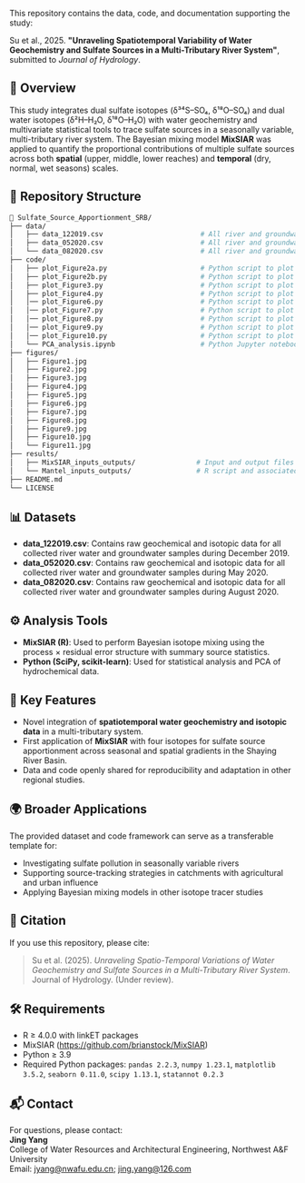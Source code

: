 This repository contains the data, code, and documentation supporting the study:

Su et al., 2025. **"Unraveling Spatiotemporal Variability of Water Geochemistry and Sulfate Sources in a Multi-Tributary River System"**, submitted to *Journal of Hydrology*.

## 🧭 Overview

This study integrates dual sulfate isotopes (δ³⁴S–SO₄, δ¹⁸O–SO₄) and dual water isotopes (δ²H–H₂O, δ¹⁸O–H₂O) with water geochemistry and multivariate statistical tools to trace sulfate sources in a seasonally variable, multi-tributary river system. The Bayesian mixing model **MixSIAR** was applied to quantify the proportional contributions of multiple sulfate sources across both **spatial** (upper, middle, lower reaches) and **temporal** (dry, normal, wet seasons) scales.

## 📁 Repository Structure

```bash
📂 Sulfate_Source_Apportionment_SRB/
├── data/
│   ├── data_122019.csv                        # All river and groundwater sample data collected in Dec. 2019
│   ├── data_052020.csv                        # All river and groundwater sample data collected in May. 2020
│   └── data_082020.csv                        # All river and groundwater sample data collected in Aug. 2020
├── code/
│   ├── plot_Figure2a.py                       # Python script to plot Figure2a
│   ├── plot_Figure2b.py                       # Python script to plot Figure2b
│   ├── plot_Figure3.py                        # Python script to plot Figure3
│   ├── plot_Figure4.py                        # Python script to plot Figure4
│   │── plot_Figure6.py                        # Python script to plot Figure6
│   │── plot_Figure7.py                        # Python script to plot Figure7
│   │── plot_Figure8.py                        # Python script to plot Figure8
│   │── plot_Figure9.py                        # Python script to plot Figure9
│   │── plot_Figure10.py                       # Python script to plot Figure10
│   └── PCA_analysis.ipynb                     # Python Jupyter notebook file for PCA analysis
├── figures/
│   ├── Figure1.jpg
│   ├── Figure2.jpg
│   ├── Figure3.jpg
│   ├── Figure4.jpg
│   ├── Figure5.jpg
│   ├── Figure6.jpg
│   ├── Figure7.jpg
│   ├── Figure8.jpg
│   ├── Figure9.jpg
│   ├── Figure10.jpg
│   └── Figure11.jpg
├── results/
│   ├── MixSIAR_inputs_outputs/               # Input and output files for MixSIAR across spatial and temporal scales
│   └── Mantel_inputs_outputs/                # R script and associated data used to generate the initial version of Figure 5
├── README.md
└── LICENSE
```

## 📊 Datasets

- **data_122019.csv**: Contains raw geochemical and isotopic data for all collected river water and groundwater samples during December 2019.
- **data_052020.csv**: Contains raw geochemical and isotopic data for all collected river water and groundwater samples during May 2020.
- **data_082020.csv**: Contains raw geochemical and isotopic data for all collected river water and groundwater samples during August 2020.

## ⚙️ Analysis Tools

- **MixSIAR (R)**: Used to perform Bayesian isotope mixing using the process × residual error structure with summary source statistics.
- **Python (SciPy, scikit-learn)**: Used for statistical analysis and PCA of hydrochemical data.

## 📌 Key Features

- Novel integration of **spatiotemporal water geochemistry and isotopic data** in a multi-tributary system.
- First application of **MixSIAR** with four isotopes for sulfate source apportionment across seasonal and spatial gradients in the Shaying River Basin.
- Data and code openly shared for reproducibility and adaptation in other regional studies.

## 🌍 Broader Applications

The provided dataset and code framework can serve as a transferable template for:
- Investigating sulfate pollution in seasonally variable rivers
- Supporting source-tracking strategies in catchments with agricultural and urban influence
- Applying Bayesian mixing models in other isotope tracer studies

## 📜 Citation

If you use this repository, please cite:

> Su et al. (2025). *Unraveling Spatio-Temporal Variations of Water Geochemistry and Sulfate Sources in a Multi-Tributary River System*. Journal of Hydrology. (Under review).

## 🛠 Requirements

- R ≥ 4.0.0 with linkET packages 
- MixSIAR (https://github.com/brianstock/MixSIAR)
- Python ≥ 3.9
- Required Python packages: `pandas 2.2.3`, `numpy 1.23.1`, `matplotlib 3.5.2`, `seaborn 0.11.0`, `scipy 1.13.1`, `statannot 0.2.3`

## 📬 Contact

For questions, please contact:  
**Jing Yang**  
College of Water Resources and Architectural Engineering, Northwest A&F University  
Email: jyang@nwafu.edu.cn; jing.yang@126.com
